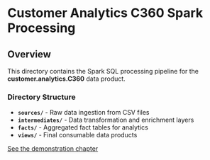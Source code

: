 # Customer Analytics C360 Spark Processing

## Overview

This directory contains the Spark SQL processing pipeline for the **customer.analytics.C360** data product. 

### Directory Structure

- **`sources/`** - Raw data ingestion from CSV files
- **`intermediates/`** - Data transformation and enrichment layers  
- **`facts/`** - Aggregated fact tables for analytics
- **`views/`** - Final consumable data products

[See the demonstration chapter](https://jbcodeforce.github.io/flink_project_demos/spark_project/#demonstration)
